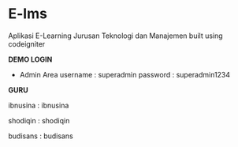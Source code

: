 # E-lms
Aplikasi E-Learning Jurusan Teknologi dan Manajemen
built using codeigniter

<b>DEMO LOGIN</b>
* Admin Area
username : superadmin
password : superadmin1234

**GURU**

ibnusina : ibnusina

shodiqin : shodiqin

budisans : budisans
